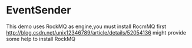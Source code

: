 # EventSender
This demo uses RockMQ as engine,you must install RocmMQ first
http://blog.csdn.net/unix12346789/article/details/52054136 might provide some help to install RockMQ

